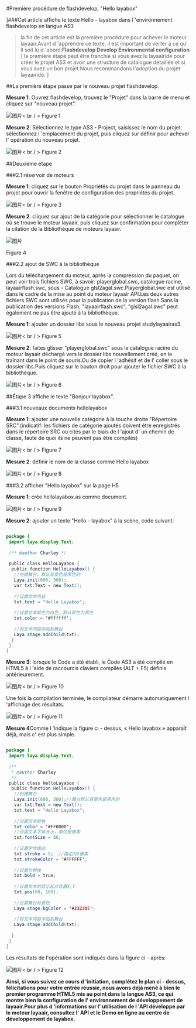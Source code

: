 #Première procédure de flashdevelop, "Hello layabox"

]###Cet article affiche le texte Hello - layabox dans l 'environnement flashdevelop en langue AS3
> la fin de cet article est la première procédure pour achever le moteur layaair.Avant d 'apprendre ce texte, il est important de veiller à ce qu' il soit lu d 'abord:**Flashdevelop Develop Environmental configuration**
]
> la première étape peut être franchie si vous avez lu layaairide pour créer le projet AS3 et avoir une structure de catalogue détaillée et si vous avez un bon projet.Nous recommandons l'adoption du projet layaairide.
]



##La première étape passe par le nouveau projet flashdevelop.

​**Mesure 1**: Ouvrez flashdevelop, trouvez le "Projet" dans la barre de menu et cliquez sur "nouveau projet".

​![图片](img/1.png)< br / >
Figure 1

​**Mesure 2**: Sélectionnez le type AS3 - Project, saisissez le nom du projet, sélectionnez l 'emplacement du projet, puis cliquez sur définir pour achever l' opération du nouveau projet.

​![图片](img/2.png)< br / >
Figure 2



  



##Deuxième étape

###2.1 réservoir de moteurs

**Mesure 1**: cliquez sur le bouton Propriétés du projet dans le panneau du projet pour ouvrir la fenêtre de configuration des propriétés du projet.

​![图片](img/3.png)< br / >
Figure 3

​**Mesure 2**: cliquez sur ajout de la catégorie pour sélectionner le catalogue où se trouve le moteur layaair, puis cliquez sur confirmation pour compléter la citation de la Bibliothèque de moteurs layaair.

![图片](img/4.png)<br/>

Figure 4



 



###2.2 ajout de SWC à la bibliothèque

Lors du téléchargement du moteur, après la compression du paquet, on peut voir trois fichiers SWC, à savoir: playerglobal.swc, catalogue racine, layaairflash.swc, sous - Catalogue glsl2agal.swc.Playerglobal.swc est utilisé dans le cadre de la mise au point du moteur layaair API.Les deux autres fichiers SWC sont utilisés pour la publication de la version flash.Sans la publication des versions Flash, "layaairflash.swc", "glsl2agal.swc" peut également ne pas être ajouté à la bibliothèque.

​**Mesure 1**: ajouter un dossier libs sous le nouveau projet studylayaairas3.

​![图片](img/5.png)< br / >
Figure 5

​**Mesure 2**: faites glisser "playerglobal.swc" sous le catalogue racine du moteur layaair déchargé vers le dossier libs nouvellement créé, en le traînant dans le point de souris.Ou de copier l 'adhésif et de l' coller sous le dossier libs.Puis cliquez sur le bouton droit pour ajouter le fichier SWC à la bibliothèque.

​![图片](img/6.png)< br / >
Figure 6



 







##Étape 3 affiche le texte "Bonjour layabox".

###3.1 nouveaux documents hellolayabox

​**Mesure 1**: ajouter une nouvelle catégorie à la touche droite "Répertoire SRC".(indicatif: les fichiers de catégorie ajoutés doivent être enregistrés dans le répertoire SRC ou cités par le biais de l 'ajout d' un chemin de classe, faute de quoi ils ne peuvent pas être compilés)

​![图片](img/7.png)< br / >
Figure 7

​**Mesure 2**: définir le nom de la classe comme Hello layabox

​![图片](img/8.png)< br / >
Figure 8

###3.2 afficher "Hello layabox" sur la page H5

​**Mesure 1**: crée hellolayabox.as comme document.

​![图片](img/9.png)< br / >
Figure 9

​**Mesure 2**: ajouter un texte "Hello - layabox" à la scène, code suivant:


```java

package {
 import laya.display.Text;
  
 /** @author Charley */
  
 public class HelloLayabox {
  public function HelloLayabox() {
   //创建舞台，默认背景色是黑色的
   Laya.init(600, 300);
   var txt:Text = new Text();
    
   //设置文本内容
   txt.text = "Hello Layabox";
    
   //设置文本颜色为白色，默认颜色为黑色
   txt.color = '#ffffff';
    
   //将文本内容添加到舞台 
   Laya.stage.addChild(txt);
  }
 }
}
```


​**Mesure 3**: lorsque le Code a été établi, le Code AS3 a été compilé en HTML5 à l 'aide de raccourcis claviers compilés (ALT + F5) définis antérieurement.

​![图片](img/10.png)< br / >
Figure 10

Une fois la compilation terminée, le compilateur démarre automatiquement l 'affichage des résultats.

​![图片](img/11.png)< br / >
Figure 11

​**Mesure 4**Comme l 'indique la figure ci - dessus, « Hello layabox » apparaît déjà, mais c' est plus simple.


```java

package {
 import laya.display.Text;
  
 /**
  * @author Charley
  */
 public class HelloLayabox {
  public function HelloLayabox() {
   //创建舞台
   Laya.init(600, 300);//舞台默认背景色是黑色的
   var txt:Text = new Text();
   txt.text = "Hello Layabox";
    
   //设置文本颜色
   txt.color = '#FF0000';
   //设置文本字体大小，单位是像素
   txt.fontSize = 66;
    
   //设置字体描边
   txt.stroke = 5;  //描边为5像素
   txt.strokeColor = '#FFFFFF';
    
   //设置为粗体
   txt.bold = true;
    
   //设置文本的显示起点位置X,Y
   txt.pos(60, 100);
    
   //设置舞台背景色
   Laya.stage.bgColor = '#23238E';
    
   //将文本内容添加到舞台
   Laya.stage.addChild(txt);
   
  }
 }
}
```


Les résultats de l'opération sont indiqués dans la figure ci - après:

​![图片](img/12.png)< br / >
Figure 12



**Ainsi, si vous suivez ce cours d 'initiation, complétez le plan ci - dessus, félicitations pour votre entrée réussie, nous avons déjà mené à bien le premier programme HTML5 mis au point dans la langue AS3, ce qui montre bien la configuration de l' environnement de développement de layaair.Pour plus d 'informations sur l' utilisation de l 'API développé par le moteur layaair, consultez l' API et le Demo en ligne au centre de développement de layabox.**
